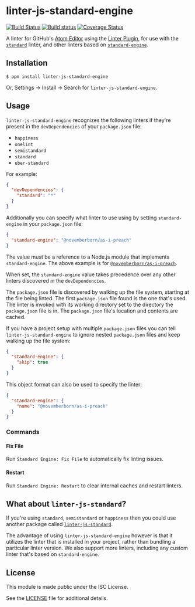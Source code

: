 # linter-js-standard-engine

[![Build Status](https://travis-ci.org/gustavnikolaj/linter-js-standard-engine.svg?branch=master)](https://travis-ci.org/gustavnikolaj/linter-js-standard-engine)
[![Build status](https://ci.appveyor.com/api/projects/status/ce33sbafvyhp9ovn?svg=true)](https://ci.appveyor.com/project/gustavnikolaj/linter-js-standard-engine)
[![Coverage Status](https://coveralls.io/repos/github/gustavnikolaj/linter-js-standard-engine/badge.svg?branch=master)](https://coveralls.io/github/gustavnikolaj/linter-js-standard-engine?branch=master)

A linter for GitHub's [Atom Editor](https://atom.io) using the [Linter
Plugin](https://github.com/atom-community/linter), for use with the
[`standard`](https://github.com/feross/standard) linter, and other linters based
on [`standard-engine`](https://github.com/flet/standard-engine).

## Installation

```console
$ apm install linter-js-standard-engine
```

Or, Settings → Install → Search for `linter-js-standard-engine`.

## Usage

`linter-js-standard-engine` recognizes the following linters if they're present
in the `devDependencies` of your `package.json` file:

* `happiness`
* `onelint`
* `semistandard`
* `standard`
* `uber-standard`

For example:

```json
{
  "devDependencies": {
    "standard": "*"
  }
}
```

Additionally you can specify what linter to use using by setting
`standard-engine` in your `package.json` file:

```json
{
  "standard-engine": "@novemberborn/as-i-preach"
}
```

The value must be a reference to a Node.js module that implements
`standard-engine`. The above example is for
[`@novemberborn/as-i-preach`](https://github.com/novemberborn/as-i-preach).

When set, the `standard-engine` value takes precedence over any other linters
discovered in the `devDependencies`.

The `package.json` file is discovered by walking up the file system, starting at
the file being linted. The first `package.json` file found is the one that's
used. The linter is invoked with its working directory set to the directory the
`package.json` file is in. The `package.json` file's location and contents are
cached.

If you have a project setup with multiple `package.json` files you can tell
`linter-js-standard-engine` to ignore nested `package.json` files and keep
walking up the file system:

```json
{
  "standard-engine": {
    "skip": true
  }
}
```

This object format can also be used to specify the linter:

```json
{
  "standard-engine": {
    "name": "@novemberborn/as-i-preach"
  }
}
```

### Commands

#### Fix File

Run `Standard Engine: Fix File` to automatically fix linting issues.

#### Restart

Run `Standard Engine: Restart` to clear internal caches and restart linters.

## What about `linter-js-standard`?

If you're using `standard`, `semistandard` or `happiness` then you could use
another package called
[`linter-js-standard`](https://github.com/ricardofbarros/linter-js-standard).

The advantage of using `linter-js-standard-engine` however is that it utilizes
the linter that is installed in your project, rather than bundling a particular
linter version. We also support more linters, including any custom linter that's
based on `standard-engine`.

## License

This module is made public under the ISC License.

See the
[LICENSE](https://github.com/gustavnikolaj/linter-js-standard-engine/blob/master/LICENSE)
file for additional details.

